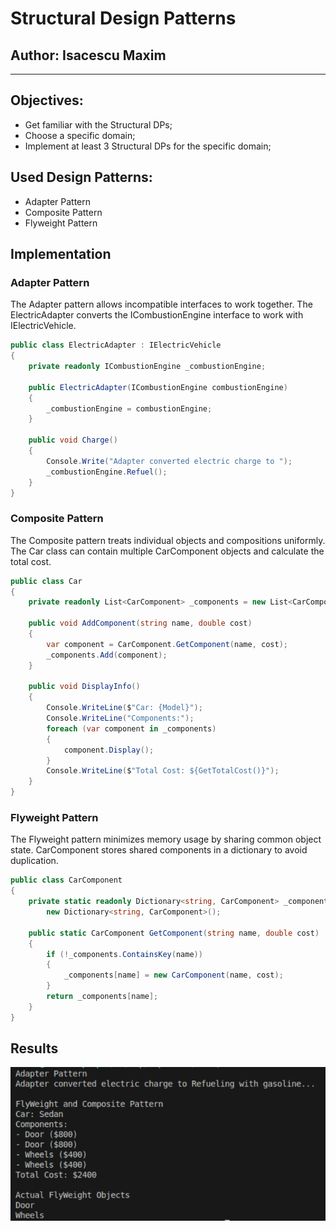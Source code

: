 # Structural Design Patterns
## Author: Isacescu Maxim

---

## Objectives:
- Get familiar with the Structural DPs;
- Choose a specific domain;
- Implement at least 3 Structural DPs for the specific domain;

## Used Design Patterns:
- Adapter Pattern
- Composite Pattern
- Flyweight Pattern

## Implementation

### Adapter Pattern
The Adapter pattern allows incompatible interfaces to work together. The ElectricAdapter converts the ICombustionEngine interface to work with IElectricVehicle.

```csharp
public class ElectricAdapter : IElectricVehicle
{
    private readonly ICombustionEngine _combustionEngine;

    public ElectricAdapter(ICombustionEngine combustionEngine)
    {
        _combustionEngine = combustionEngine;
    }

    public void Charge()
    {
        Console.Write("Adapter converted electric charge to ");
        _combustionEngine.Refuel();
    }
}
```

### Composite Pattern
The Composite pattern treats individual objects and compositions uniformly. The Car class can contain multiple CarComponent objects and calculate the total cost.

```csharp
public class Car
{
    private readonly List<CarComponent> _components = new List<CarComponent>();
    
    public void AddComponent(string name, double cost)
    {
        var component = CarComponent.GetComponent(name, cost);
        _components.Add(component);
    }

    public void DisplayInfo()
    {
        Console.WriteLine($"Car: {Model}");
        Console.WriteLine("Components:");
        foreach (var component in _components)
        {
            component.Display();
        }
        Console.WriteLine($"Total Cost: ${GetTotalCost()}");
    }
}
```

### Flyweight Pattern
The Flyweight pattern minimizes memory usage by sharing common object state. CarComponent stores shared components in a dictionary to avoid duplication.

```csharp
public class CarComponent
{
    private static readonly Dictionary<string, CarComponent> _components = 
        new Dictionary<string, CarComponent>();

    public static CarComponent GetComponent(string name, double cost)
    {
        if (!_components.ContainsKey(name))
        {
            _components[name] = new CarComponent(name, cost);
        }
        return _components[name];
    }
}
```

## Results
<img src="img/result.png"/>